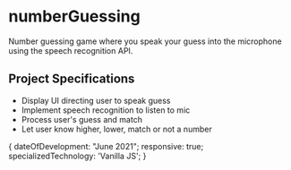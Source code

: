 # numberGuessing


Number guessing game where you speak your guess into the microphone using the speech recognition API.

## Project Specifications

- Display UI directing user to speak guess
- Implement speech recognition to listen to mic
- Process user's guess and match
- Let user know higher, lower, match or not a number

{ dateOfDevelopment: "June 2021"; responsive: true; specializedTechnology: 'Vanilla JS'; }

